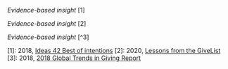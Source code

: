 *Evidence-based insight* [1]

*Evidence-based insight* [2]

*Evidence-based insight* [^3]


[1]: 2018, [Ideas 42 Best of intentions](http://www.ideas42.org/wp-content/uploads/2018/08/ideas42-Best-of-Intentions_Charitable-Giving-1.pdf)
[2]: 2020, [Lessons from the GiveList](https://www.ideas42.org/wp-content/uploads/2020/04/Lessons-from-the-GiveLists.pdf)
[3]: 2018, [2018 Global Trends in Giving Report](https://assets-global.website-files.com/5da60733afec9db1fb998273/5de6d4688ad4f942828cd561_2018-Giving-Report-English.pdf)

